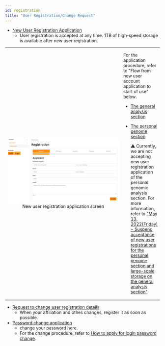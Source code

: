 ```yaml
---
id: registration
title: "User Registration/Change Request"
---
```


<ul>
<li><a href="https://sc-account.ddbj.nig.ac.jp/en/application/registration">New User Registration Application</a>
  <ul>
  <li>User registration is accepted at any time. 1TB of high-speed storage is available after new user registration.</li>
  </ul>
</li>
</ul>

<table>
<tr>
<td width="400" align="center">

![](new_registration_EN.png)
New user registration application screen
</td>
<td valign="top">
<p>For the application procedure, refer to "Flow from new user account application to start of use" below.</p>
<ul>
  <li><a href="https://sc.ddbj.nig.ac.jp/general_analysis_division/ga_application#%E3%83%A6%E3%83%BC%E3%82%B6%E3%83%BC%E3%82%A2%E3%82%AB%E3%82%A6%E3%83%B3%E3%83%88%E7%94%B3%E8%AB%8B%E3%81%8B%E3%82%89%E5%88%A9%E7%94%A8%E9%96%8B%E5%A7%8B%E3%81%BE%E3%81%A7%E3%81%AE%E6%B5%81%E3%82%8C">The general analysis section</a></li>
</ul>
<ul>
  <li><a href="https://sc.ddbj.nig.ac.jp/personal_genome_division/pg_application#%E3%83%A6%E3%83%BC%E3%82%B6%E3%83%BC%E3%82%A2%E3%82%AB%E3%82%A6%E3%83%B3%E3%83%88%E7%94%B3%E8%AB%8B%E3%81%8B%E3%82%89%E5%88%A9%E7%94%A8%E9%96%8B%E5%A7%8B%E3%81%BE%E3%81%A7%E3%81%AE%E6%B5%81%E3%82%8C">The personal genome section</a>
  <p>&#x26A0;  Currently, we are not accepting new user registration application of the personal genomic analysis section. For more information, refer to <a href="https://sc.ddbj.nig.ac.jp/en/blog/2022-05-13-suspension-of-applications">"May 13, 2022(Friday) - Suspend acceptance of new user registrations for the personal genome section and large-scale storage on the general analysis section"</a></p>
  </li>
</ul>
</td>
</tr>
</table>

<ul>
<li><a href="https://sc-account.ddbj.nig.ac.jp/auth/realms/master/protocol/openid-connect/auth?client_id=sc&scope=openid&response_type=code&redirect_uri=https%3A%2F%2Fsc-account.ddbj.nig.ac.jp%2Fapi%2Fauth%2Fcallback%2Fkeycloak&state=6ygcuJParJ3i8ZlDMnKicXvW3MxkWp4t06IBKOVAbIE&code_challenge=hDLDfyOsqUc58Z-xzzz1g5ybLDycWgY7UV8e-qu1jd8&code_challenge_method=S256">Request to change user registration details</a>
  <ul>
  <li>When your affiliation and othes changes, register it as soon as possible.</li>
  </ul>
</li>
<li><a href="https://sc-account.ddbj.nig.ac.jp/auth/realms/master/protocol/openid-connect/auth?client_id=sc&scope=openid&response_type=code&redirect_uri=https%3A%2F%2Fsc-account.ddbj.nig.ac.jp%2Fapi%2Fauth%2Fcallback%2Fkeycloak&state=6ygcuJParJ3i8ZlDMnKicXvW3MxkWp4t06IBKOVAbIE&code_challenge=hDLDfyOsqUc58Z-xzzz1g5ybLDycWgY7UV8e-qu1jd8&code_challenge_method=S256">Password change application</a>
  <ul>
  <li>change your password here.</li>
  <li>For the change procedure, refer to <a href="https://sc.ddbj.nig.ac.jp/en/application/change_loginpwd">How to apply for login password change</a>.</li>
  </ul>
</li>
</ul>

    